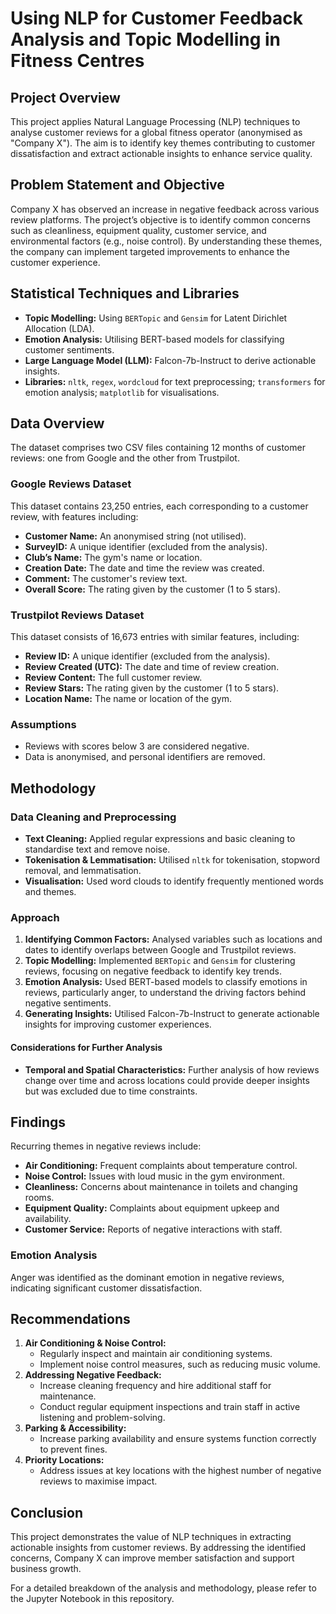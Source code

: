 # Using NLP for Customer Feedback Analysis and Topic Modelling in Fitness Centres

## Project Overview
This project applies Natural Language Processing (NLP) techniques to analyse customer reviews for a global fitness operator (anonymised as "Company X"). The aim is to identify key themes contributing to customer dissatisfaction and extract actionable insights to enhance service quality.

## Problem Statement and Objective
Company X has observed an increase in negative feedback across various review platforms. The project’s objective is to identify common concerns such as cleanliness, equipment quality, customer service, and environmental factors (e.g., noise control). By understanding these themes, the company can implement targeted improvements to enhance the customer experience.

## Statistical Techniques and Libraries
- **Topic Modelling:** Using `BERTopic` and `Gensim` for Latent Dirichlet Allocation (LDA).
- **Emotion Analysis:** Utilising BERT-based models for classifying customer sentiments.
- **Large Language Model (LLM):** Falcon-7b-Instruct to derive actionable insights.
- **Libraries:** `nltk`, `regex`, `wordcloud` for text preprocessing; `transformers` for emotion analysis; `matplotlib` for visualisations.

## Data Overview
The dataset comprises two CSV files containing 12 months of customer reviews: one from Google and the other from Trustpilot.

### Google Reviews Dataset
This dataset contains 23,250 entries, each corresponding to a customer review, with features including:
- **Customer Name:** An anonymised string (not utilised).
- **SurveyID:** A unique identifier (excluded from the analysis).
- **Club’s Name:** The gym's name or location.
- **Creation Date:** The date and time the review was created.
- **Comment:** The customer's review text.
- **Overall Score:** The rating given by the customer (1 to 5 stars).

### Trustpilot Reviews Dataset
This dataset consists of 16,673 entries with similar features, including:
- **Review ID:** A unique identifier (excluded from the analysis).
- **Review Created (UTC):** The date and time of review creation.
- **Review Content:** The full customer review.
- **Review Stars:** The rating given by the customer (1 to 5 stars).
- **Location Name:** The name or location of the gym.

### Assumptions
- Reviews with scores below 3 are considered negative.
- Data is anonymised, and personal identifiers are removed.

## Methodology

### Data Cleaning and Preprocessing
- **Text Cleaning:** Applied regular expressions and basic cleaning to standardise text and remove noise.
- **Tokenisation & Lemmatisation:** Utilised `nltk` for tokenisation, stopword removal, and lemmatisation.
- **Visualisation:** Used word clouds to identify frequently mentioned words and themes.

### Approach
1. **Identifying Common Factors:** Analysed variables such as locations and dates to identify overlaps between Google and Trustpilot reviews.
2. **Topic Modelling:** Implemented `BERTopic` and `Gensim` for clustering reviews, focusing on negative feedback to identify key trends.
3. **Emotion Analysis:** Used BERT-based models to classify emotions in reviews, particularly anger, to understand the driving factors behind negative sentiments.
4. **Generating Insights:** Utilised Falcon-7b-Instruct to generate actionable insights for improving customer experiences.

#### Considerations for Further Analysis
- **Temporal and Spatial Characteristics:** Further analysis of how reviews change over time and across locations could provide deeper insights but was excluded due to time constraints.

## Findings
Recurring themes in negative reviews include:
- **Air Conditioning:** Frequent complaints about temperature control.
- **Noise Control:** Issues with loud music in the gym environment.
- **Cleanliness:** Concerns about maintenance in toilets and changing rooms.
- **Equipment Quality:** Complaints about equipment upkeep and availability.
- **Customer Service:** Reports of negative interactions with staff.

### Emotion Analysis
Anger was identified as the dominant emotion in negative reviews, indicating significant customer dissatisfaction.

## Recommendations
1. **Air Conditioning & Noise Control:**
   - Regularly inspect and maintain air conditioning systems.
   - Implement noise control measures, such as reducing music volume.
2. **Addressing Negative Feedback:**
   - Increase cleaning frequency and hire additional staff for maintenance.
   - Conduct regular equipment inspections and train staff in active listening and problem-solving.
3. **Parking & Accessibility:** 
   - Increase parking availability and ensure systems function correctly to prevent fines.
4. **Priority Locations:** 
   - Address issues at key locations with the highest number of negative reviews to maximise impact.

## Conclusion
This project demonstrates the value of NLP techniques in extracting actionable insights from customer reviews. By addressing the identified concerns, Company X can improve member satisfaction and support business growth. 

For a detailed breakdown of the analysis and methodology, please refer to the Jupyter Notebook in this repository.
